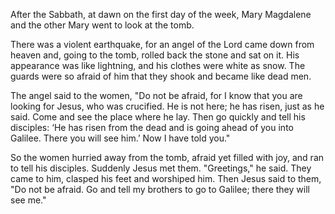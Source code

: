 After the Sabbath, at dawn on the first day of the week, Mary Magdalene and the other Mary went to look at the tomb.

There was a violent earthquake, for an angel of the Lord came down from heaven and, going to the tomb, rolled back the stone and sat on it. His appearance was like lightning, and his clothes were white as snow. The guards were so afraid of him that they shook and became like dead men.

The angel said to the women, "Do not be afraid, for I know that you are looking for Jesus, who was crucified. He is not here; he has risen, just as he said. Come and see the place where he lay. Then go quickly and tell his disciples: ‘He has risen from the dead and is going ahead of you into Galilee. There you will see him.’ Now I have told you."

So the women hurried away from the tomb, afraid yet filled with joy, and ran to tell his disciples. Suddenly Jesus met them. "Greetings," he said. They came to him, clasped his feet and worshiped him. Then Jesus said to them, "Do not be afraid. Go and tell my brothers to go to Galilee; there they will see me."
